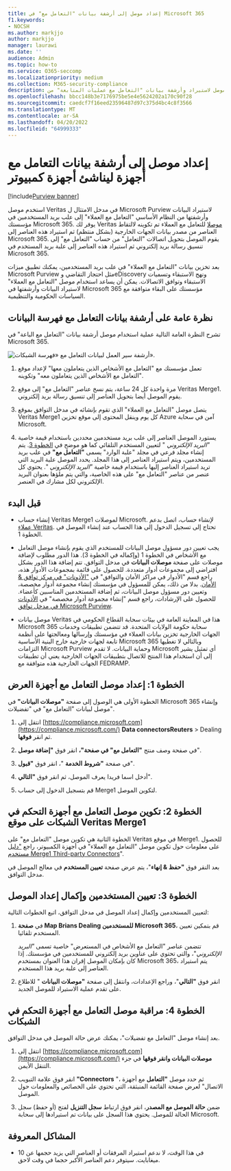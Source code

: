 ```yaml
---
title: إعداد موصل إلى أرشفة بيانات "التعامل مع" في Microsoft 365
f1.keywords:
- NOCSH
ms.author: markjjo
author: markjjo
manager: laurawi
ms.date: ''
audience: Admin
ms.topic: how-to
ms.service: O365-seccomp
ms.localizationpriority: medium
ms.collection: M365-security-compliance
description: يمكن للمسؤولين إعداد موصل لاستيراد وأرشفة بيانات "التعامل مع عمليات المتابعة" من Veritas إلى Microsoft 365. يتيح لك هذا الموصل أرشفة البيانات من مصادر بيانات الجهات الخارجية في Microsoft 365. بعد أرشفتك لهذه البيانات، يمكنك استخدام ميزات التوافق مثل الاحتجاز القانوني والبحث في المحتوى ونهج الاستبقاء لإدارة بيانات الجهات الخارجية.
ms.openlocfilehash: bbcc148b3e7176975be5e4e5624202a170c90f28
ms.sourcegitcommit: caedcf7f16eed23596487d97c375d4bc4c8f3566
ms.translationtype: MT
ms.contentlocale: ar-SA
ms.lasthandoff: 04/20/2022
ms.locfileid: "64999333"
---
```

# <a name="set-up-a-connector-to-archive-reuters-dealing-data"></a>إعداد موصل إلى أرشفة بيانات التعامل مع أجهزة ليناشئ أجهزة كمبيوتر

[!include[Purview banner](../includes/purview-rebrand-banner.md)]

استخدم موصل Veritas في مدخل الامتثال ل Microsoft Purview لاستيراد البيانات وأرشفتها من النظام الأساسي "التعامل مع العملاء" إلى علب بريد المستخدمين في مؤسستك Microsoft 365. يوفر لك Veritas [موصلا](https://globanet.com/reuters-dealing/) للتعامل مع العملاء تم تكوينه لالتقاط العناصر من مصدر بيانات الجهات الخارجية (بشكل منتظم) ثم استيراد هذه العناصر إلى Microsoft 365. يقوم الموصل بتحويل اتصالات "التعامل" من حساب "التعامل مع" إلى تنسيق رسالة بريد إلكتروني ثم استيراد هذه العناصر إلى علبة بريد المستخدم في Microsoft 365.

بعد تخزين بيانات "التعامل مع العملاء" في علب بريد المستخدمين، يمكنك تطبيق ميزات Microsoft Purview مثل احتجاز التقاضي وeDiscovery ونهج الاستبقاء وتسميات الاستبقاء وتوافق الاتصالات. يمكن أن يساعد استخدام موصل "التعامل مع العملاء" لاستيراد البيانات وأرشفتها في Microsoft 365 مؤسستك على البقاء متوافقة مع السياسات الحكومية والتنظيمية.

## <a name="overview-of-archiving-reuters-dealing-data"></a>نظرة عامة على أرشفة بيانات التعامل مع فهرسة البيانات

تشرح النظرة العامة التالية عملية استخدام موصل أرشفة بيانات "التعامل مع الباعة" في Microsoft 365.

![أرشفة سير العمل لبيانات التعامل مع «فهرسة الشبكات».](../media/ReuetersDealingConnectorWorkflow.png)

1. تعمل مؤسستك مع "التعامل مع الأشخاص الذين يتعاملون معها" لإعداد موقع "التعامل مع الأشخاص الذين يتعاملون معه" وتكوينه.

2. مرة واحدة كل 24 ساعة، يتم نسخ عناصر "التعامل مع" إلى موقع Veritas Merge1. يقوم الموصل أيضا بتحويل العناصر إلى تنسيق رسالة بريد إلكتروني.

3. يتصل موصل "التعامل مع العملاء" الذي تقوم بإنشائه في مدخل التوافق بموقع Veritas Merge1 كل يوم وينقل المحتوى إلى موقع تخزين Azure آمن في سحابة Microsoft.

4. يستورد الموصل العناصر إلى علب بريد مستخدمين محددين باستخدام قيمة خاصية *"البريد الإلكتروني* " لتعيين المستخدم التلقائي كما هو موضح في [الخطوة 3](#step-3-map-users-and-complete-the-connector-setup). يتم إنشاء مجلد فرعي في مجلد "علبة الوارد" يسمى **"التعامل مع"** في علب بريد المستخدمين، ويتم استيراد العناصر إلى هذا المجلد. يحدد الموصل علبة البريد التي تريد استيراد العناصر إليها باستخدام قيمة خاصية *"البريد الإلكتروني* ". يحتوي كل عنصر من عناصر "التعامل مع" على هذه الخاصية، والتي يتم ملؤها بعنوان البريد الإلكتروني لكل مشارك في العنصر.

## <a name="before-you-begin"></a>قبل البدء

- إنشاء حساب Veritas Merge1 لموصلات Microsoft. لإنشاء حساب، اتصل بدعم [عملاء Veritas](https://globanet.com/contact-us). تحتاج إلى تسجيل الدخول إلى هذا الحساب عند إنشاء الموصل في الخطوة 1.

- يجب تعيين دور مسؤول موصل البيانات للمستخدم الذي يقوم بإنشاء موصل التعامل مع الأشخاص في الخطوة 1 (وإكماله في الخطوة 3). هذا الدور مطلوب لإضافة موصلات على صفحة **موصلات البيانات** في مدخل التوافق. تتم إضافة هذا الدور بشكل افتراضي إلى مجموعات أدوار متعددة. للحصول على قائمة بمجموعات الأدوار هذه، راجع قسم "الأدوار في مراكز الأمان والتوافق" في ["الأذونات" في مركز توافق & الأمان](../security/office-365-security/permissions-in-the-security-and-compliance-center.md#roles-in-the-security--compliance-center). بدلا من ذلك، يمكن للمسؤول في مؤسستك إنشاء مجموعة أدوار مخصصة، وتعيين دور مسؤول موصل البيانات، ثم إضافة المستخدمين المناسبين كأعضاء. للحصول على الإرشادات، راجع قسم "إنشاء مجموعة أدوار مخصصة" في [الأذونات في مدخل توافق Microsoft Purview](microsoft-365-compliance-center-permissions.md#create-a-custom-role-group).

- موصل بيانات Veritas هذا في المعاينة العامة في بيئات سحابة القطاع الحكومي في Microsoft 365 سحابة حكومة الولايات المتحدة. قد تتضمن تطبيقات وخدمات الجهات الخارجية تخزين بيانات العملاء في مؤسستك وإرسالها ومعالجتها على أنظمة تابعة لجهات خارجية خارج البنية الأساسية Microsoft 365 وبالتالي لا تغطيها التزامات Microsoft Purview وحماية البيانات. لا تقدم Microsoft أي تمثيل يشير إلى أن استخدام هذا المنتج للاتصال بتطبيقات الجهات الخارجية يعني أن تطبيقات الجهات الخارجية هذه متوافقة مع FEDRAMP.

## <a name="step-1-set-up-the-reuters-dealing-connector"></a>الخطوة 1: إعداد موصل التعامل مع أجهزة العرض

الخطوة الأولى هي الوصول إلى صفحة **"موصلات البيانات"** في Microsoft 365 وإنشاء موصل لبيانات "التعامل مع" في "تفضيلات".

1. انتقل إلى [https://compliance.microsoft.com](https://compliance.microsoft.com/) **Data connectorsReuters** >  Dealing ثم انقر **فوقها**.

2. في صفحة وصف منتج **"التعامل مع" في صفحة"،** انقر فوق **"إضافة موصل**".

3. في صفحة **"شروط الخدمة** "، انقر فوق **"قبول**".

4. أدخل اسما فريدا يعرف الموصل، ثم انقر فوق **"التالي**".

5. قم بتسجيل الدخول إلى حساب Merge1 لتكوين الموصل.

## <a name="step-2-configure-the-reuters-dealing-connector-on-the-veritas-merge1-site"></a>الخطوة 2: تكوين موصل التعامل مع أجهزة التحكم في الشبكات على موقع Veritas Merge1

الخطوة الثانية هي تكوين موصل "التعامل مع" على Veritas في موقع Merge1. للحصول على معلومات حول تكوين موصل "التعامل مع العملاء" في أجهزة الكمبيوتر، راجع ["دليل مستخدم Merge1 Third-party Connectors](https://docs.ms.merge1.globanetportal.com/Merge1%20Third-Party%20Connectors%20Reuters%20Dealing%20User%20Guide%20.pdf)".

بعد النقر فوق **"حفظ & إنهاء**"، يتم عرض صفحة **تعيين المستخدم** في معالج الموصل في مدخل التوافق.

## <a name="step-3-map-users-and-complete-the-connector-setup"></a>الخطوة 3: تعيين المستخدمين وإكمال إعداد الموصل

لتعيين المستخدمين وإكمال إعداد الموصل في مدخل التوافق، اتبع الخطوات التالية:

1. في **صفحة Map Brians Dealing للمستخدمين Microsoft 365**، قم بتمكين تعيين المستخدم تلقائيا.

   تتضمن عناصر "التعامل مع الأشخاص في المستعرض" خاصية تسمى *"البريد الإلكتروني*"، والتي تحتوي على عناوين بريد إلكتروني للمستخدمين في مؤسستك. إذا كان بإمكان الموصل إقران هذا العنوان بمستخدم Microsoft 365، يتم استيراد العناصر إلى علبة بريد هذا المستخدم.

2. انقر فوق **"التالي**"، وراجع الإعدادات، وانتقل إلى صفحة **"موصلات البيانات** " للاطلاع على تقدم عملية الاستيراد للموصل الجديد.

## <a name="step-4-monitor-the-reuters-dealing-connector"></a>الخطوة 4: مراقبة موصل التعامل مع أجهزة التحكم في الشبكات

بعد إنشاء موصل "التعامل مع تفضيلات"، يمكنك عرض حالة الموصل في مدخل التوافق.

1. انتقل إلى [https://compliance.microsoft.com](https://compliance.microsoft.com/) **موصلات البيانات وانقر فوقها** في جزء التنقل الأيمن.

2. انقر فوق علامة التبويب **"Connectors** "، ثم حدد موصل **"التعامل** مع أجهزة الاتصال" لعرض صفحة القائمة المنبثقة، التي تحتوي على الخصائص والمعلومات حول الموصل.

3. ضمن **حالة الموصل مع المصدر**، انقر فوق ارتباط **سجل التنزيل** لفتح (أو حفظ) سجل الحالة للموصل. يحتوي هذا السجل على بيانات تم استيرادها إلى سحابة Microsoft.

## <a name="known-issues"></a>المشاكل المعروفة

- في هذا الوقت، لا ندعم استيراد المرفقات أو العناصر التي يزيد حجمها عن 10 ميغابايت. سيتوفر دعم العناصر الأكبر حجما في وقت لاحق.